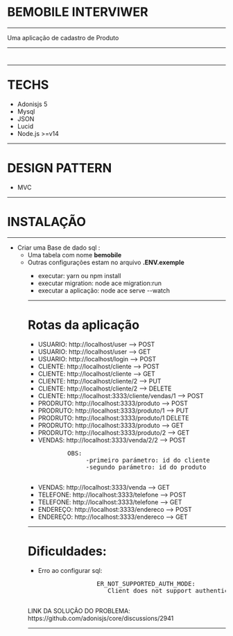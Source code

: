# BEMOBILE INTERVIWER

 <hr />
 <p>
   Uma aplicação de cadastro de Produto
 </p>
  <hr />
 <h1> <hr />
    TECHS
 </h1>
 <ul>
   <li>Adonisjs 5</li>
   <li>Mysql</li>
   <li>JSON</li>
   <li>Lucid</li>
   <li>Node.js >=v14 
 </ul>
 <hr />
 <h1>
   DESIGN PATTERN
 </h1>
 <ul>
   <li>MVC</li>
 </ul>

 <hr />
 <h1>
    INSTALAÇÃO
 </h1>
 <hr />

 <ul>
   <li>Criar uma Base de dado sql : 
      <ul>
       <li>Uma tabela com nome <strong>bemobile</strong></li>   
       <li>Outras configurações estam no arquivo <strong>.ENV.exemple</strong> </li>  
      <ul>
   </li>
   <li>executar: yarn ou npm install</li>
   <li>executar migration: node ace migration:run</li>
   <li>executar a aplicação: node ace serve --watch</li>

 </ul>

  <hr />
 <h1>
    Rotas da aplicação
 </h1>
 <ul>
   <li>
     USUARIO: http://localhost/user --> POST
   </li>
   <li>
      USUARIO: http://localhost/user --> GET
    </li>
      <li>
      USUARIO: http://localhost/login --> POST
    </li>
     <li>
      CLIENTE: http://localhost/cliente --> POST
    </li>
     <li>
      CLIENTE: http://localhost/cliente --> GET
    </li>
     <li>
      CLIENTE: http://localhost/cliente/2 --> PUT
    </li>
     <li>
      CLIENTE: http://localhost/cliente/2 --> DELETE
    </li>
    <li>
       CLIENTE: http://localhost:3333/cliente/vendas/1 --> POST
    </li>
    <li>
       PRODRUTO: http://localhost:3333/produto --> POST
    </li>
      <li>
       PRODRUTO: http://localhost:3333/produto/1 --> PUT
    </li>
      <li>
       PRODRUTO: http://localhost:3333/produto/1 DELETE
    </li>
      <li>
       PRODRUTO: http://localhost:3333/produto --> GET
    </li>
    <li>
       PRODRUTO: http://localhost:3333/produto/2 --> GET
    </li>
     <li>
       VENDAS: http://localhost:3333/venda/2/2 --> POST
    </li>
    <pre>
        OBS: 
             -primeiro parámetro: id do cliente
             -segundo parámetro: id do produto
    </pre>
     <li>
       VENDAS: http://localhost:3333/venda --> GET
    </li>
    <li>
       TELEFONE: http://localhost:3333/telefone --> POST
    </li>
     <li>
       TELEFONE: http://localhost:3333/telefone --> GET
    </li>
    <li>
       ENDEREÇO: http://localhost:3333/endereco --> POST
    </li>
     <li>
       ENDEREÇO: http://localhost:3333/endereco --> GET
    </li>

 </ul>

   <hr />
 <h1>Dificuldades: </h1>
      <ul>
         <li>Erro ao configurar sql:
             <pre>
                ER_NOT_SUPPORTED_AUTH_MODE:
                   Client does not support authentication protocol requested by server; consider upgrading MySQL client
             </pre>
         </li>
      </ul>
   LINK DA SOLUÇÃO DO PROBLEMA: https://github.com/adonisjs/core/discussions/2941 


 <hr />
